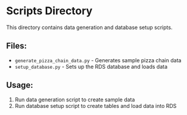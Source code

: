 # Scripts Directory

This directory contains data generation and database setup scripts.

## Files:
- `generate_pizza_chain_data.py` - Generates sample pizza chain data
- `setup_database.py` - Sets up the RDS database and loads data

## Usage:
1. Run data generation script to create sample data
2. Run database setup script to create tables and load data into RDS
